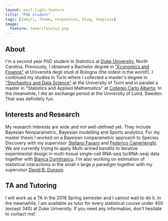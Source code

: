 ```yaml
---
layout: post-light-feature
title: "PhD student"
tags: [Jekyll, theme, responsive, blog, template]
image:
  feature: tenerifesolo2.png
---
```


## About
I'm a second year PhD student in Statistics at [Duke University](http://stat.duke.edu), North Carolina. Previously, I obtained a Bachelor degree in ["Economics and Finance"](http://corsi.unibo.it/1cycle/EconomicsFinance/Pages/default.aspx) at Università degli studi di Bologna (the oldest in the world!). I continued my studies in Turin where I collected a master's degree in ["Stochastics and Data Science"](http://www.master-sds.unito.it/do/home.pl) at the University of Turin and in parallel a master in "Statistics and Applied Mathematics" at [Collegio Carlo Alberto](http://carloalberto.org). In the meanwhile, I did an exchange period at the University of Lund, Sweden. That was definitely fun.


## Interests and Research  
My research interests are wide and not well-defined yet. They include Bayesian Nonparametric, Bayesian modelling and Sports analytics. For my master thesis I worked on a Bayesian nonparametric approach to Species Discovery with my supervisor [Stefano Favaro](http://www.carloalberto.org/people/faculty/fellows/favaro/) and [Federico Camerlenghi](http://www-dimat.unipv.it/~camerlenghi/). We are currently trying to apply Multi-armed bandits to iterative experimental design in multi-tissue single-cell RNA-seq (scRNA-seq) data together with [Bianca Dumitrascu](https://lsi.princeton.edu/directory/bianca-dumitrascu). I'm also working on estimation of statistical interactions in the small *n* large *p* paradigm together with my supervisor [David B. Dunson](https://www2.stat.duke.edu/~dunson/). 


## TA and Tutoring
I will work as a TA in the 2018 Spring semester and I cannot wait to do it. In the meanwhile, I am available as tutor for every statistical course under 400 (except 340) at Duke University. If you need any information, don't hesitate to contact me!
